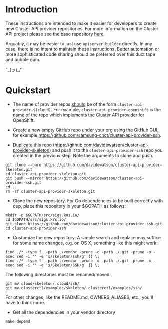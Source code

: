 # Introduction

These instructions are intended to make it easier for developers to create new
Cluster API provider repositories. For more information on the Cluster API project
please see the base repository [here](https://github.com/kubernetes-sigs/cluster-api).

Arguably, it may be easier to just use `apiserver-builder` directly. In any case,
there is no intent to maintain these instructions. Better automation or more 
sophisticated code sharing should be preferred over this duct tape and bubble gum.

¯\_(ツ)_/¯

# Quickstart

- The name of provider repos [should](
https://github.com/kubernetes-sigs/cluster-api/issues/383) be of the form
`cluster-api-provider-$(cloud)`. For example, `cluster-api-provider-openshift`
is the name of the repo which implements the Cluster API provider for OpenShift.

- [Create](https://help.github.com/articles/creating-a-new-repository/) a new
empty GitHub repo under your org using the GitHub GUI, for example
https://github.com/samsung-cnct/cluster-api-provider-ssh.

- [Duplicate](https://help.github.com/articles/duplicating-a-repository/)
this repo (https://github.com/davidewatson/cluster-api-provider-skeleton) and
push it to the `cluster-api-provider-ssh` repo you created in the previous
step. Note the arguments to clone and push.

```
git clone --bare https://github.com/davidewatson/cluster-api-provider-skeleton.git
cd cluster-api-provider-skeleton.git
git push --mirror https://github.com/davidewatson/cluster-api-provider-ssh.git
cd ..
rm -rf cluster-api-provider-skeleton.git
```

- Clone the new repository.
  For Go dependencies to be built correctly with dep, place this repository in your $GOPATH as follows:

```
mkdir -p $GOPATH/src/sigs.k8s.io/
cd $GOPATH/src/sigs.k8s.io/
git clone https://github.com/davidewatson/cluster-api-provider-ssh.git 
cd cluster-api-provider-ssh
```

- Customize the new repository. A simple search and replace may suffice for
some name changes, e.g. on OS X, something like this might work:

```
find ./* -type f  -path ./vendor -prune -o -path ./.git -prune -o -exec sed -i '' -e 's/skeleton/ssh/g' {} \;
find ./* -type f  -path ./vendor -prune -o -path ./.git -prune -o -exec sed -i '' -e 's/Skeleton/SSH/g' {} \;
```

The following directories must be renamed/moved:

```
git mv cloud/skeleton/ cloud/ssh/
git mv clusterctl/examples/skeleton/ clusterctl/examples/ssh/
```

For other changes, like the README.md, OWNERS_ALIASES, etc., you'll have to
think more.

- Get all the dependencies in your vendor directory
```
make depend
```
